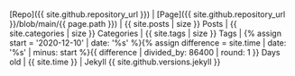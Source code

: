 <br>

[Repo]({{ site.github.repository_url }}) | [Page]({{ site.github.repository_url }}/blob/main/{{ page.path }}) | {{ site.posts | size }} Posts | {{ site.categories | size }} Categories | {{ site.tags | size }} Tags | {% assign start = '2020-12-10' | date: '%s' %}{% assign difference = site.time | date: '%s' | minus: start %}{{ difference | divided_by: 86400 | round: 1 }} Days old | {{ site.time }} | Jekyll {{ site.github.versions.jekyll }}
